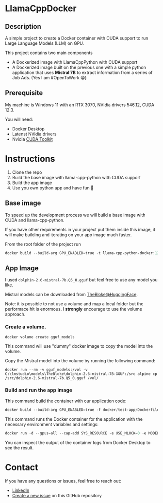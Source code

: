 # LlamaCppDocker

## Description

A simple project to create a Docker container with CUDA support to run Large Language Models (LLM) on GPU.

This project contains two main components

- A Dockerized image with LlamaCppPython with CUDA support
- A Dockerized image built on the previous one with a simple python application that uses **Mistral 7B** to extract information from a series of Job Ads. (Yes I am #OpenToWork 😁)

## Prerequisite

My machine is Windows 11 with an RTX 3070, NVidia drivers 546.12, CUDA 12.3.

You will need:

- Docker Desktop
- Latenst NVidia drivers
- Nvidia [CUDA Toolkit](https://developer.nvidia.com/cuda-downloads)

# Instructions

1. Clone the repo
2. Build the base image with llama-cpp-python with CUDA support
3. Build the app image
4. Use you own python app and have fun 🎉

## Base image

To speed up the development process we will build a base image with CUDA and llama-cpp-python.

If you have other requirements in your project put them inside this image, it will make building and iterating on your app image much faster.

From the root folder of the project run

```powershell
docker build --build-arg GPU_ENABLED=true -t llama-cpp-python-docker:12.1.1 -f .\docker\llama-cpp-python-docker\Dockerfile .
```

## App Image

I used `dolphin-2.6-mistral-7b.Q5_0.gguf` but feel free to use any model you like.

Mistral models can be downloaded from [TheBloke@HuggingFace](https://huggingface.co/TheBloke/dolphin-2.6-mistral-7B-GGUF).

Note: it is possible to not use a volume and map a local folder but the performace hit is enormous. I **strongly** encourage to use the volume approach.

### Create a volume.

```
docker volume create gguf_models
```

This command will use "dummy" docker image to copy the model into the volume.

Copy the Mistral model into the volume by running the following command:

```
docker run --rm -v gguf_models:/vol -v C:\lmstudio\models\TheBloke\dolphin-2.6-mistral-7B-GGUF:/src alpine cp /src/dolphin-2.6-mistral-7b.Q5_0.gguf /vol/
```

### Build and run the app image

This command build the container with our application code:

```powershell
docker build --build-arg GPU_ENABLED=true -f docker/test-app/Dockerfile -t test_app .
```

This command runs the Docker container for the application with the necessary environment variables and settings:

```powershell
docker run -d --gpus=all --cap-add SYS_RESOURCE -e USE_MLOCK=0 -e MODEL=/var/model/dolphin-2.6-mistral-7b.Q5_0.gguf -v gguf_models:/var/model -t test_app
```

You can inspect the output of the container logs from Docker Desktop to see the result.

# Contact

If you have any questions or issues, feel free to reach out:

- [LinkedIn](https://www.linkedin.com/in/gabrieleteotino/)
- [Create a new issue](https://github.com/gabrieleteotino/llamacppdocker/issues) on this GitHub repository